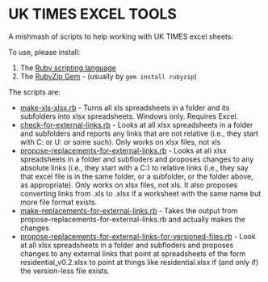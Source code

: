 # UK TIMES EXCEL TOOLS

A mishmash of scripts to help working with UK TIMES excel sheets:

To use, please install:

1. The [Ruby scripting language](www.ruby-lang.org)
2. The [RubyZip Gem](http://rubyzip.sourceforge.net) - (usually by `gem install rubyzip`)

The scripts are:

* [make-xls-xlsx.rb](./make-xls-xlsx.rb) - Turns all xls spreadsheets in a folder and its subfolders into xlsx spreadsheets. Windows only. Requires Excel.
* [check-for-external-links.rb](./check-for-external-links.rb) - Looks at all xlsx spreadsheets in a folder and subfolders and reports any links that are not relative (i.e., they start with C: or U: or some such). Only works on xlsx files, not xls
* [propose-replacements-for-external-links.rb](propose-replacements-for-external-links.rb) - Looks at all xlsx spreadsheets in a folder and subfloders and proposes changes to any absolute links (i.e., they start with a C:) to relative links (i.e., they say that excel file is in the same folder, or a subfolder, or the folder above, as appropriate). Only works on xlsx files, not xls. It also proposes converting links from .xls to .xlsx if a worksheet with the same name but more file format exists.
* [make-replacements-for-external-links.rb](make-replacements-for-external-links.rb) - Takes the output from propose-replacements-for-external-links.rb and actually makes the changes
* [propose-replacements-for-external-links-for-versioned-files.rb](propose-replacements-for-external-links-for-versioned-files.rb) - Look at all xlsx spreadsheets in a folder and subfloders and proposes changes to any external links that point at spreadsheets of the form residential_v0.2.xlsx to point at things like residential.xlsx if (and only if) the version-less file exists.
